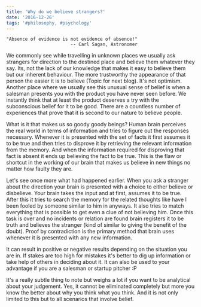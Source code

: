 ```yaml
---
title: 'Why do we believe strangers?'
date: '2016-12-26'
tags: '#philosophy, #psychology'
---
```

    "Absence of evidence is not evidence of absence!"
                            -- Carl Sagan, Astronomer

We commonly see while travelling in unknown places we usually ask strangers for direction to the destined place and believe them whatever they say. Its, not the lack of our knowledge that makes it easy to believe them but our inherent behaviour. The more trustworthy the appearance of that person the easier it is to believe (Topic for next blog). It's not optimism. Another place where we usually see this unusual sense of belief is when a salesman presents you with the product you have never seen before. We instantly think that at least the product deserves a try with the subconscious belief for it to be good. There are a countless number of experiences that prove that it is second to our nature to believe people.

What is it that makes us so goody goody beings? Human brain perceives the real world in terms of information and tries to figure out the responses necessary. Whenever it is presented with the set of facts it first assumes it to be true and then tries to disprove it by retrieving the relevant information from the memory. And when the information required for disproving that fact is absent it ends up believing the fact to be true. This is the flaw or shortcut in the working of our brain that makes us believe in new things no matter how faulty they are.

Let's see once more what had happened earlier. When you ask a stranger about the direction your brain is presented with a choice to either believe or disbelieve. Your brain takes the input and at first, assumes it to be true. After this it tries to search the memory for the related thoughts like have I been fooled by someone similar to him in anyways. It also tries to match everything that is possible to get even a clue of not believing him. Once this task is over and no incidents or relation are found brain registers it to be truth and believes the stranger (kind of similar to giving the benefit of the doubt). Proof by contradiction is the primary method that brain uses whenever it is presented with any new information.

It can result in positive or negative results depending on the situation you are in. If stakes are too high for mistakes it's better to dig up information or take help of others in deciding about it. It can also be used to your advantage if you are a salesman or startup pitcher :P

It's a really subtle thing to note but weighs a lot if you want to be analytical about your judgement. Yes, it cannot be eliminated completely but more you know the better about why you think what you think. And it is not only limited to this but to all scenarios that involve belief. 
